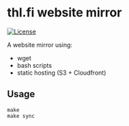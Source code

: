 # thl.fi website mirror
[![License](http://img.shields.io/:license-mit-blue.svg)](https://github.com/anttiviljami/thlfi-mirror/blob/master/LICENSE)

A website mirror using:

- wget
- bash scripts
- static hosting (S3 + Cloudfront)

## Usage

```
make
make sync
```

